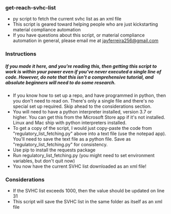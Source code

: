 ### get-reach-svhc-list
- py script to fetch the current svhc list as an xml file
- This script is geared toward helping people who are just kickstarting material compliance automation
- If you have questions about this script, or material compliance automation in general, please email me at jayferreira256@gmail.com

### Instructions
##### If you made it here, and you're reading this, then getting this script to work is within your power even if you've never executed a single line of code. However, do note that this isn't a comprehensive tutorial, and absolute beginners will need to do some research.
- If you know how to set up a repo, and have programmed in python, then you don't need to read on. There's only a single file and there's no special set up required. Skip ahead to the considerations section.
- You will need to have a python interpreter installed, version 3.7 or higher. You can get this from the Microsoft Store app if it's not installed. Linux and Mac ship with python interpreters installed.
- To get a copy of the script, I would just copy-paste the code from "regulatory_list_fetching.py" above into a text file (use the notepad app). You'll need to save the text file as a python file. Save as "regulatory_list_fetching.py" for consistency.
- Use pip to install the requests package
- Run regulatory_list_fetching.py (you might need to set environment variables, but don't quit now)
- You now have the current SVHC list downloaded as an xml file!

### Considerations
- If the SVHC list exceeds 1000, then the value should be updated on line 31
- This script will save the SVHC list in the same folder as itself as an xml file
